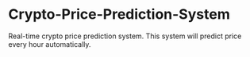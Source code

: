 # Crypto-Price-Prediction-System
Real-time crypto price prediction system. This system will predict price every hour automatically. 
